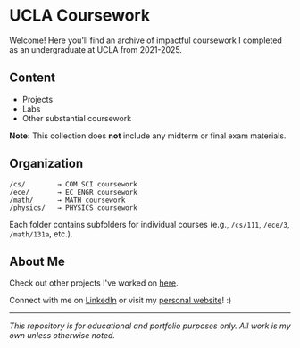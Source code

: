 # UCLA Coursework 

Welcome! Here you'll find an archive of impactful coursework I completed as an undergraduate at UCLA from 2021-2025.

## Content

- Projects
- Labs
- Other substantial coursework

**Note:** This collection does **not** include any midterm or final exam materials.

## Organization
```plaintext
/cs/        → COM SCI coursework
/ece/       → EC ENGR coursework
/math/      → MATH coursework
/physics/   → PHYSICS coursework
```

Each folder contains subfolders for individual courses (e.g., `/cs/111`, `/ece/3`, `/math/131a`, etc.).

## About Me

Check out other projects I've worked on [here](https://github.com/lanachloelim). 

Connect with me on [LinkedIn](https://www.linkedin.com/in/lana-chloe-lim-8b871a221/) or visit my [personal website](https://lanachloelim.github.io)! :)

---

*This repository is for educational and portfolio purposes only. All work is my own unless otherwise noted.*
